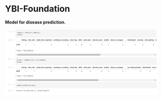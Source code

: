 # YBI-Foundation
<b>Model for disease prediction.</b><br>
<br>
<img src="https://github.com/ayushsiloiya619/YBI-Foundation-Work/blob/main/disease.png" class="img-fluid" alt="Responsive image">
